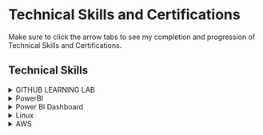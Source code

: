 <h1> Technical Skills and Certifications </h1>

Make sure to click the arrow tabs to see my completion and progression of Technical Skills and Certifications.

<h2> Technical Skills </h2>

<details><summary>GITHUB LEARNING LAB</summary>
  
  
  <h4> Description: </h4>
  I have completed the introductory First Day and Week on <a href="https://lab.github.com/courses">GitHub Learning Lab.</a> The following topics helped me to understand fundamental tools such as merges, pull requests, and how to collaborate with others on multiple projects easily. Github is used my many people to share, edit, and assist pieces of codes, projects, and systems. This technical resume is managed with a personal repository that is used with Github too!
 <br>
 <h4>The GitHub Lab courses that were completed include: </h4>
 <ul>
 <li>Introduction to GitHub: Closing an Issue, Creating Branches, and Merging Pull Requests </li>
 <li>Communicating using Markdown: Adding Headers, Images, and Lists </li>
 <li>Uploading projects to GitHub: Learning the basics of preparing uploads/projects </li>
 <li>GitHub Pages Knowledge: Customizing homepage and site details</li>
 <li>Pull Request Functionalities: Fundamentals for creating and reviewing pull requests.</li>
 <li>Managing Merge Conflicts: Creating and resolving conflicts</li>
 <li>Securing workflows: Updating Dependency versions and finding Vulnerable Dependencies</li>
 </ul>
 <h4> Proof of Course Accomplishment: </h4>
 <br>
 <img src="FirstDayGitHub.png" alt="FirstDay">
  
 <img src="FirstWeekGitHub.png" alt="FirstWeek">
  
 </details>
  
  <details><summary>PowerBI</summary>
  
  
  <h4> Description: </h4>
  I have taken and completed the labs, exercises, and videos for Microsoft's PowerBI at edX's training courses <a href="https://www.edx.org/course/analyzing-visualizing-data-power-bi-4">Analyzing and Visualzing Data with PowerBI</a> These courses included learning how to import various data types, contruct and modify dashboards, and interpret and manipulate data for different visualizations. The following modules have taught me how to intepret various data types and the ability to optimize multiple visualizations on a dashboard or published report.

<h4>Courses:</h4> 
<ul>
<li>Power BI Desktop Data Transformations: Merging Queries, Entering Data, and Splitting Columns</li>
<li>Power BI Desktop Modelling: Managing Data Relationships and Creating Hierarchies</li>
<li>Power BI Desktop Visualization: Using different Visualizations and Filters</li>
<li>Power BI Service: Understanding Dashboards and Sharing Data</li>
<li>Working with Excel: Pinning Worksheets and Analyzing Them</li>
<li>Direct Connectivity: Using SSAS Connetor and HANA</li>
<li>Developer API: Using Custom Visuals and Others Applications</li>
<li>Mobile App: Functionality with Mobile Layout</li>
</ul>
<h4> Proof of Completion: </h4>
<img src="TonryRobertsBI.png" alt="Power">
</details>

<details><summary>Power BI Dashboard</summary>
  
  
<h4> Description: </h4>
A requirement for my Emergent Tech Skills class included the ability to complete and design a dashboard from the <a href="https://docs.microsoft.com/en-us/power-bi/sample-supplier-quality">Supplier Quality Analysis sample</a> provided by Microsoft. Clicking the following link will provide you a video demostration of my dashboard: <a href="https://youtu.be/-NOagJzF1gU">Supplier Quality Analysis Dashboard.</a>  Having the tools to be able to create a visualization with important information is one of the most valuble assets about using Power BI!
<br>
<br>
  The following is a shared link to my PowerBI dashboard for public viewing:
<a href="https://app.powerbi.com/view?r=eyJrIjoiODJiMWFjOWItM2JhYi00MTAzLWFmNGYtYTUwZjI1ODgwZjIzIiwidCI6ImQ0ZmYwMTNjLTYyYjctNDE2Ny05MjRmLTViZDkzZTgyMDJkMyIsImMiOjN9">Supplier Quality Analysis</a>
<br>
<br>
  <img src="TRSPA.jpg" alt="PD">
</details>

<details><summary>Linux</summary>


<h4> Description: </h4>
  I have taken and completed the course for LPI Linux Essentials at <a href="https://linuxacademy.com">Linux Academy.</a> These courses included an introduction to Linux as an operating system, Linux Kernal, command line syntax, and the overall capabilities of Linux. After taking this course, I have become more familiar with the functionality and current applications that use Linux. The ability to use this to make a system secure with permissions and ownership displays the security benefits with understanding Linux!
  
  <h4><a href="https://linuxacademy.com/cp/modules/view/id/346?redirect_uri=https://app.linuxacademy.com/search?query=linux%20essentials">Course Topics:</a></h4>
<ul>
<li>Linux Evolution and Popular Operating Systems</li>
<li>Major Open Source Applications</li>  
<li>ICT Skills and Working in Linux</li>
<li>Using Directories and Listing Files</li> 
<li>The Linux Operating System</li>
<li>Security and File Permissions</li>
<li>Basic Security and Identifying User Groups</li>
<li>Managing File Permissions and Ownership</li> 
<li>Special Directories and Files</li> 
</ul>

<h4> LPI Linux Essentials Course Completion Certificate: </h4>
<img src="LPI.png" alt="LPI Linux Essentials Course Completion">
<br>
<br>
With the completion of the Linux Essentials course, I was able to install Virtual Box and Ubuntu from this <a href="https://sal-a.github.io/vbox-ubuntu/#2-download-an-iso-file-for-ubuntu-from-httpsubuntucomdownloaddesktop">installation guide</a> to deploy an Algo VPN IPSec server installation and operational test with these <a href="https://github.com/trailofbits/algo">setup instructions</a> that utilized Digital Ocean. The subsequent screenshot helps showcase the successful host IP address, AlgoVPN IP address, and DigitalOcean droplet:
<br>
<br>
<img src="DigitalLinuxVPN.png" alt="DLVPN">
</details>

<details><summary>AWS</summary>
  
  
  <h4> Description: </h4>
  With the completion of the Amazon Web Services Essentials course on <a href="https://linuxacademy.com">Linux Academy,</a> I was able to be introduced to the core of AWS services and the ability of applying the following concepts to real-world applications. Additonally, I learned how to setup my personal AWS account, understand management tools, and how AWS uses its platform to manage databases, storage services, and elastic cloud computations. AWS has become beneficial for organizations to stay ahead or keep up with new resources and capabilities.
  
  <h4><a href="https://linuxacademy.com/cp/modules/view/id/241?redirect_uri=https://app.linuxacademy.com/search?query=w&categories=AWS&type=Course">Course Topics:<a/></h4>
  <ul>
<li>Managing AWS Access with Users, Groups, and Roles</li>
<li>Networking Services and Connectivity</li>  
<li>Compute Services</li>
<li>Storage Services</li> 
<li>Database Services</li>
<li>Monitoring, Alerts, and Notifications</li>
<li>Load Balancing, Elasticity, and Scalability</li>
<li>Serverless Compute</li>  
</ul>
  
<h4> AWS Essentials Course Completion Certificate: </h4>
<img src="AWSEssen.png" alt="AWSE">
<br>
<br>
After completing the AWS Essentials course, I configured an additonal Virtual Private Network with an OpenVPN Access Server that would be on AWS. I followed this <a href="https://openvpn.net/vpn-server-resources/amazon-web-services-ec2-byol-appliance-quick-start-guide/">installation guide</a> which included the launch and configuration steps to deploy the OpenVPN Access Server on EC2 within AWS. The following screenshot helps showcase my accomplished OpenVPN Access Server launch with my current EC2 instance and Active Configuration:
<br>
<br>
<img src="AWSInstan.png" alt="AWSI">
<img src="OpenAWS.png" alt="OAWS">
